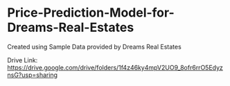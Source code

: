 # Price-Prediction-Model-for-Dreams-Real-Estates
Created using Sample Data provided by Dreams Real Estates 


Drive Link:
https://drive.google.com/drive/folders/1f4z46ky4mpV2UO9_8ofr6rrO5EdyznsG?usp=sharing
